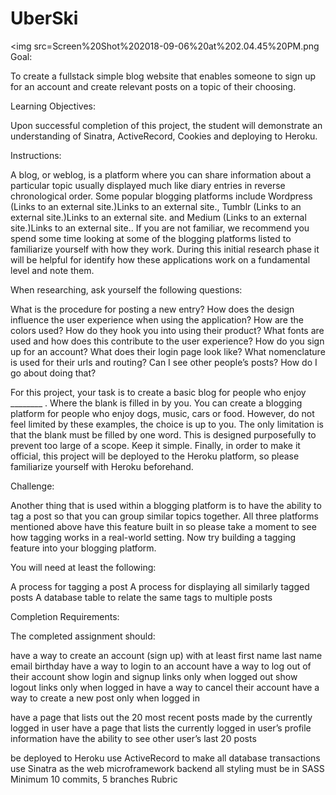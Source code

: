 # UberSki

<img src=Screen%20Shot%202018-09-06%20at%202.04.45%20PM.png
Goal:

To create a fullstack simple blog website that enables someone to sign up for an account and create relevant posts on a topic of their choosing.

 

Learning Objectives:  

Upon successful completion of this project, the student will demonstrate an understanding of Sinatra, ActiveRecord, Cookies and deploying to Heroku.

 

Instructions:

A blog, or weblog, is a platform where you can share information about a particular topic usually displayed much like diary entries in reverse chronological order. Some popular blogging platforms include Wordpress (Links to an external site.)Links to an external site., Tumblr (Links to an external site.)Links to an external site. and Medium (Links to an external site.)Links to an external site.. If you are not familiar, we recommend you spend some time looking at some of the blogging platforms listed to familiarize yourself with how they work. During this initial research phase it will be helpful for identify how these applications work on a fundamental level and note them.

 

When researching, ask yourself the following questions:

What is the procedure for posting a new entry?
How does the design influence the user experience when using the application?
How are the colors used?
How do they hook you into using their product?
What fonts are used and how does this contribute to the user experience?
How do you sign up for an account?
What does their login page look like?
What nomenclature is used for their urls and routing?
Can I see other people’s posts?
How do I go about doing that?
 

For this project, your task is to create a basic blog for people who enjoy ________ . Where the blank is filled in by you. You can create a blogging platform for people who enjoy dogs, music, cars or food. However, do not feel limited by these examples, the choice is up to you. The only limitation is that the blank must be filled by one word. This is designed purposefully to prevent too large of a scope. Keep it simple. Finally, in order to make it official, this project will be deployed to the Heroku platform, so please familiarize yourself with Heroku beforehand.

 

Challenge:

Another thing that is used within a blogging platform is to have the ability to tag a post so that you can group similar topics together. All three platforms mentioned above have this feature built in so please take a moment to see how tagging works in a real-world setting. Now try building a tagging feature into your blogging platform.

 

You will need at least the following:

A process for tagging a post
A process for displaying all similarly tagged posts
A database table to relate the same tags to multiple posts
 

Completion Requirements:

The completed assignment should:

have a way to create an account (sign up) with at least
first name
last name
email
birthday
have a way to login to an account
have a way to log out of their account
show login and signup links only when logged out
show logout links only when logged in
have a way to cancel their account
have a way to create a new post only when logged in

have a page that lists out the 20 most recent posts made by the currently logged in user
have a page that lists the currently logged in user’s profile information
have the ability to see other user’s last 20 posts

be deployed to Heroku
use ActiveRecord to make all database transactions
use Sinatra as the web microframework backend
all styling must be in SASS
Minimum 10 commits, 5 branches
Rubric
